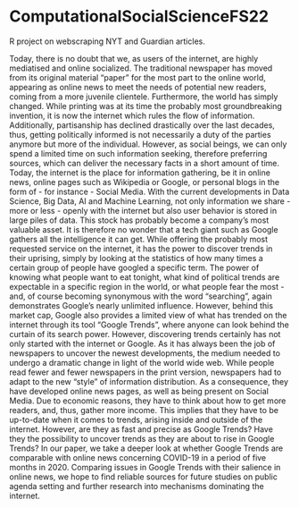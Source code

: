 # ComputationalSocialScienceFS22
R project on webscraping NYT and Guardian articles.


Today, there is no doubt that we, as users of the internet, are highly mediatised and online socialized. The traditional newspaper has moved from its original material “paper” for the most part to the online world, appearing as online news to meet the needs of potential new readers, coming from a more juvenile clientele. 
Furthermore, the world has simply changed. While printing was at its time the probably most groundbreaking invention, it is now the internet which rules the flow of information. Additionally, partisanship has declined drastically over the last decades, thus, getting politically informed is not necessarily a duty of the parties anymore but more of the individual. However, as social beings, we can only spend a limited time on such information seeking, therefore preferring sources, which can deliver the necessary facts in a short amount of time. 
Today, the internet is the place for information gathering, be it in online news, online pages such as Wikipedia or Google, or personal blogs in the form of - for instance - Social Media. With the current developments in Data Science, Big Data, AI and Machine Learning, not only information we share - more or less - openly with the internet but also user behavior is stored in large piles of data. This stock has probably become a company’s most valuable asset. 
It is therefore no wonder that a tech giant such as Google gathers all the intelligence it can get. While offering the probably most requested service on the internet, it has the power to discover trends in their uprising, simply by looking at the statistics of how many times a certain group of people have googled a specific term. The power of knowing what people want to eat tonight, what kind of political trends are expectable in a specific region in the world, or what people fear the most - and, of course becoming synonymous with the word “searching”, again demonstrates Google’s nearly unlimited influence. However, behind this market cap, Google also provides a limited view of what has trended on the internet through its tool “Google Trends”, where anyone can look behind the curtain of its search power. 
However, discovering trends certainly has not only started with the internet or Google. As it has always been the job of newspapers to uncover the newest developments, the medium needed to undergo a dramatic change in light of the world wide web. While people read fewer and fewer newspapers in the print version, newspapers had to adapt to the new “style” of information distribution. As a consequence, they have developed online news pages, as well as being present on Social Media. Due to economic reasons, they have to think about how to get more readers, and, thus, gather more income. This implies that they have to be up-to-date when it comes to trends, arising inside and outside of the internet. However, are they as fast and precise as Google Trends? Have they the possibility to uncover trends as they are about to rise in Google Trends?
In our paper, we take a deeper look at whether Google Trends are comparable with online news concerning COVID-19 in a period of five months in 2020. Comparing issues in Google Trends with their salience in online news, we hope to find reliable sources for future studies on public agenda setting and further research into mechanisms dominating the internet.
